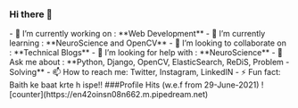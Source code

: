 ### Hi there 👋

<!--
**the-vishal/the-vishal** is a ✨ _special_ ✨ repository because its `README.md` (this file) appears on your GitHub profile.
Here are some ideas to get you started:
--!>

- 🔭 I’m currently working on : **Web Development**
- 🌱 I’m currently learning : **NeuroScience and OpenCV**
- 👯 I’m looking to collaborate on : **Technical Blogs**
- 🤔 I’m looking for help with : **NeuroScience**
- 💬 Ask me about : **Python, Django, OpenCV, ElasticSearch, ReDiS, Problem - Solving**
- 📫 How to reach me: Twitter, Instagram, LinkedIN
- ⚡ Fun fact: Baith ke baat krte h ispe!!

###Profile Hits (w.e.f from 29-June-2021)

![counter](https://en42oinsn08n662.m.pipedream.net)
